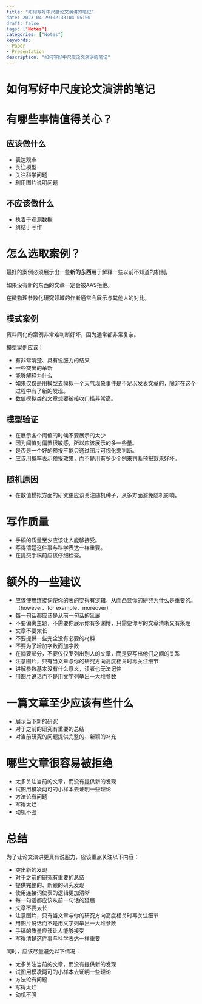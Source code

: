 ```yaml
---
title: "如何写好中尺度论文演讲的笔记“
date: 2023-04-29T02:33:04-05:00
draft: false
tags: ["Notes"]
categories: ["Notes"]
keywords:
- Paper
- Presentation
description: "如何写好中尺度论文演讲的笔记"
---
```

# 如何写好中尺度论文演讲的笔记

# 有哪些事情值得关心？

## 应该做什么

- 表达观点
- 关注模型
- 关注科学问题
- 利用图片说明问题

## 不应该做什么

- 执着于观测数据
- 纠结于写作

# 怎么选取案例？

最好的案例必须展示出一些**新的东西**用于解释一些以前不知道的机制。

如果没有新的东西的文章一定会被AAS拒绝。

在微物理参数化研究领域的作者通常会展示与其他人的对比。

## 模式案例

资料同化的案例非常难判断好坏，因为通常都非常复杂。

模型案例应该：

- 有非常清楚、具有说服力的结果
- 一些突出的革新
- 能够解释为什么
- 如果仅仅是用模型去模拟一个天气现象事件是不足以发表文章的，除非在这个过程中有了新的发现。
- 数值模拟类的文章想要被接收门槛非常高。

## 模型验证

- 在展示各个阈值的时候不要展示的太少
- 因为阈值对偏置很敏感，所以应该展示的多一些量。
- 是否是一个好的预报不能只通过图片可视化来判断。
- 应该用概率表示预报效果，而不是用有多少个例来判断预报效果好坏。

## 随机原因

- 在数值模拟方面的研究更应该关注随机种子，从多方面避免随机影响。

# 写作质量

- 手稿的质量至少应该让人能够接受。
- 写得清楚这件事与科学表达一样重要。
- 在提交手稿前应该仔细检查。

# 额外的一些建议

- 应该使用连接词使你的表的变得有逻辑，从而凸显你的研究为什么是重要的。（however、for example、moreover）
- 每一句话都应该是从前一句话的延展
- 不要偏离主题，不需要你展示你有多渊博，只需要你写的文章清晰又有条理
- 文章不要太长
- 不要提供一些完全没有必要的材料
- 不要为了增加字数而加字数
- 在摘要部分，不要仅仅罗列出别人的文章，而是要写出他们之间的关系
- 注意图片，只有当文章与你的研究方向高度相关时再关注细节
- 讲解参数基本没有什么意义，读者也无法记住
- 用图片说话而不是用文字列举出一大堆参数

# 一篇文章至少应该有些什么

- 展示当下新的研究
- 对于之前的研究有重要的总结
- 对当前研究的问题提供完整的、新颖的补充

# 哪些文章很容易被拒绝

- 太多关注当前的文章，而没有提供新的发现
- 试图用模凌两可的小样本去证明一些理论
- 方法论有问题
- 写得太烂
- 动机不强

# 总结

为了让论文演讲更具有说服力，应该重点关注以下内容：

- 突出新的发现
- 对于之前的研究有重要的总结
- 提供完整的、新颖的研究发现
- 使用连接词使表的逻辑更加清晰
- 每一句话都应该从前一句话的延展
- 文章不要太长
- 注意图片，只有当文章与你的研究方向高度相关时再关注细节
- 用图片说话而不是用文字列举出一大堆参数
- 手稿的质量应该让人能够接受
- 写得清楚这件事与科学表达一样重要

同时，应该尽量避免以下情况：

- 太多关注当前的文章，而没有提供新的发现
- 试图用模凌两可的小样本去证明一些理论
- 方法论有问题
- 写得太烂
- 动机不强